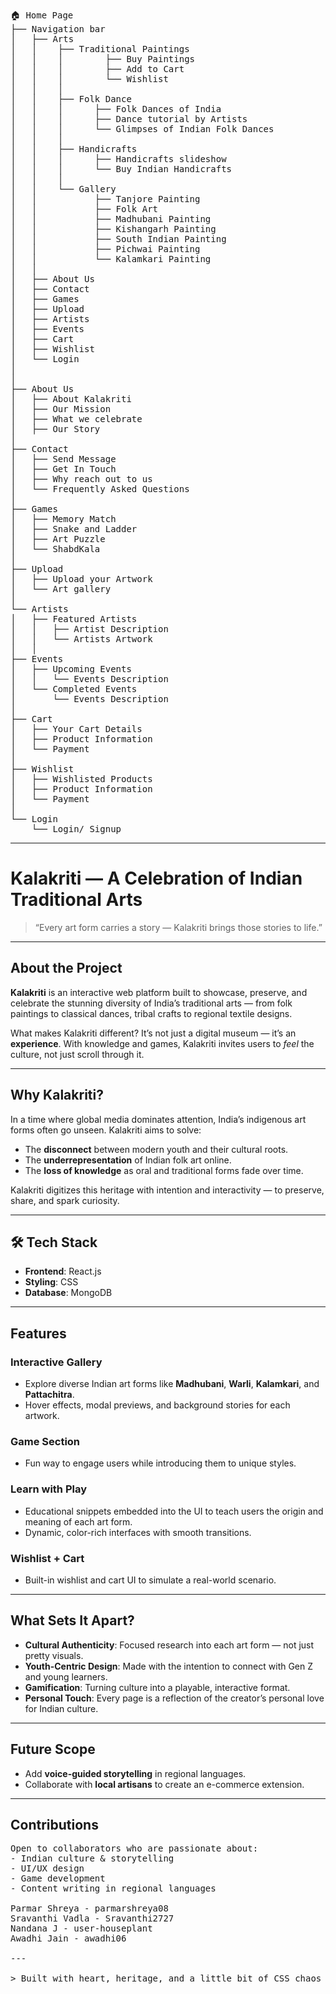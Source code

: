 <pre>🏠 Home Page
├── Navigation bar
│   ├── Arts
│   │    ├── Traditional Paintings
│   │    │        ├── Buy Paintings
│   │    │        ├── Add to Cart
│   │    │        └── Wishlist
│   │    │
│   │    ├── Folk Dance
│   │    │      ├── Folk Dances of India
│   │    │      ├── Dance tutorial by Artists
│   │    │      └── Glimpses of Indian Folk Dances
│   │    │ 
│   │    ├── Handicrafts
│   │    │      ├── Handicrafts slideshow
│   │    │      └── Buy Indian Handicrafts
│   │    │ 
│   │    └── Gallery
│   │           ├── Tanjore Painting
│   │           ├── Folk Art
│   │           ├── Madhubani Painting
│   │           ├── Kishangarh Painting
│   │           ├── South Indian Painting
│   │           ├── Pichwai Painting
│   │           └── Kalamkari Painting
│   │
│   ├── About Us
│   ├── Contact
│   ├── Games
│   ├── Upload
│   ├── Artists
│   ├── Events
│   ├── Cart
│   ├── Wishlist
│   └── Login
│
│
├── About Us
│   ├── About Kalakriti
│   ├── Our Mission
│   ├── What we celebrate
│   ├── Our Story
│
├── Contact 
│   ├── Send Message
│   ├── Get In Touch
│   ├── Why reach out to us
│   └── Frequently Asked Questions
│
├── Games
│   ├── Memory Match
│   ├── Snake and Ladder
│   ├── Art Puzzle
│   └── ShabdKala
│
├── Upload
│   ├── Upload your Artwork
│   └── Art gallery
│
└── Artists
│   ├── Featured Artists
│   │   ├── Artist Description
│   │   └── Artists Artwork
│   │
├── Events
│   ├── Upcoming Events
│   │   └── Events Description
│   └── Completed Events
│       └── Events Description
│
├── Cart
│   ├── Your Cart Details
│   ├── Product Information
│   └── Payment
│
├── Wishlist
│   ├── Wishlisted Products
│   ├── Product Information
│   └── Payment
│
└── Login
    └── Login/ Signup</pre>
-----------------------------------------------------------------------------------------------

#  Kalakriti — A Celebration of Indian Traditional Arts


> “Every art form carries a story — Kalakriti brings those stories to life.”

---

##  About the Project

**Kalakriti** is an interactive web platform built to showcase, preserve, and celebrate the stunning diversity of India’s traditional arts — from folk paintings to classical dances, tribal crafts to regional textile designs.

What makes Kalakriti different? It’s not just a digital museum — it’s an **experience**. With knowledge and games, Kalakriti invites users to *feel* the culture, not just scroll through it.


---

##  Why Kalakriti?

In a time where global media dominates attention, India’s indigenous art forms often go unseen. Kalakriti aims to solve:

-  The **disconnect** between modern youth and their cultural roots.
-  The **underrepresentation** of Indian folk art online.
-  The **loss of knowledge** as oral and traditional forms fade over time.

Kalakriti digitizes this heritage with intention and interactivity — to preserve, share, and spark curiosity.

---

## 🛠️ Tech Stack

- **Frontend**: React.js  
- **Styling**: CSS  
- **Database**: MongoDB  

---

##  Features

###  Interactive Gallery
- Explore diverse Indian art forms like **Madhubani**, **Warli**, **Kalamkari**, and **Pattachitra**.
- Hover effects, modal previews, and background stories for each artwork.

###  Game Section
- Fun way to engage users while introducing them to unique styles.

###  Learn with Play
- Educational snippets embedded into the UI to teach users the origin and meaning of each art form.
- Dynamic, color-rich interfaces with smooth transitions.

###  Wishlist + Cart
- Built-in wishlist and cart UI to simulate a real-world scenario.

---

##  What Sets It Apart?

-  **Cultural Authenticity**: Focused research into each art form — not just pretty visuals.
-  **Youth-Centric Design**: Made with the intention to connect with Gen Z and young learners.
-  **Gamification**: Turning culture into a playable, interactive format.
-  **Personal Touch**: Every page is a reflection of the creator’s personal love for Indian culture.

---


##  Future Scope

- Add **voice-guided storytelling** in regional languages.
- Collaborate with **local artisans** to create an e-commerce extension.

---

##  Contributions
<pre>
Open to collaborators who are passionate about:
- Indian culture & storytelling
- UI/UX design
- Game development
- Content writing in regional languages

Parmar Shreya - parmarshreya08
Sravanthi Vadla - Sravanthi2727
Nandana J - user-houseplant
Awadhi Jain - awadhi06
 
---

> Built with heart, heritage, and a little bit of CSS chaos 
</pre>

